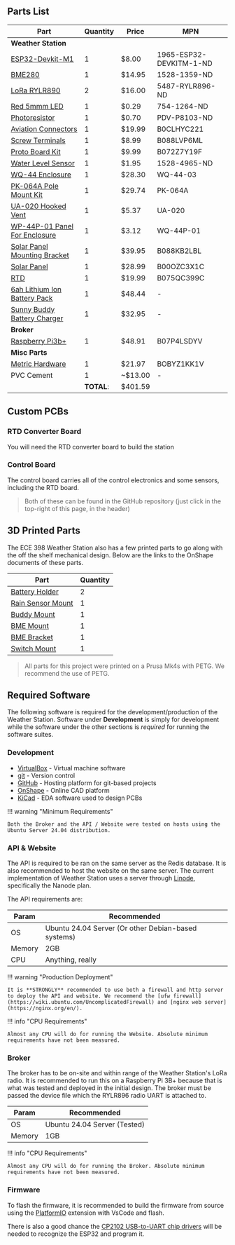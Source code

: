 ## Parts List

| Part | Quantity | Price | MPN |
| --- | --- | --- | --- |
| **Weather Station** | | | |
| [ESP32-Devkit-M1](https://www.digikey.com/en/products/detail/espressif-systems/ESP32-DEVKITM-1/13532113) | 1 | $8.00 | 1965-ESP32-DEVKITM-1-ND |
| [BME280](https://www.digikey.com/en/products/detail/adafruit-industries-llc/2652/5604372) | 1 | $14.95 | 1528-1359-ND |
| [LoRa RYLR890](https://www.digikey.com/en/products/detail/reyax/RYLR896/22145027) | 2 | $16.00 | 5487-RYLR896-ND |
| [Red 5mmm LED](https://www.digikey.com/en/products/detail/kingbright/WP7113ID/1747663) | 1 | $0.29 | 754-1264-ND |
| [Photoresistor](https://www.digikey.com/en/products/detail/advanced-photonix/PDV-P8103/480610) | 1 | $0.70 | PDV-P8103-ND |
| [Aviation Connectors](https://www.amazon.com/Lsgoodcare-Thread-Aviation-Connector-Assortment/dp/B0CLHYC221/) | 1 | $19.99 | B0CLHYC221 |
| [Screw Terminals](https://www.amazon.com/Tnisesm-0-2inch-Terminal-Connector-Spliced/dp/B088LVP6ML/) | 1 | $8.99 | B088LVP6ML |
| [Proto Board Kit](https://www.amazon.com/ELEGOO-Prototype-Soldering-Compatible-Arduino/dp/B072Z7Y19F/) | 1 | $9.99 | B072Z7Y19F |
| [Water Level Sensor](https://www.digikey.com/en/products/detail/adafruit-industries-llc/4965/14302510) | 1 | $1.95 | 1528-4965-ND |
| [WQ-44 Enclosure](https://www.polycase.com/wq-44#WQ-44-03) | 1 | $28.30| WQ-44-03 |
| [PK-064A Pole Mount Kit](https://www.polycase.com/pk-064a) | 1 | $29.74| PK-064A |
| [UA-020 Hooked Vent](https://www.polycase.com/hooked-air-vent) | 1 | $5.37| UA-020 |
| [WP-44P-01 Panel For Enclosure](https://www.polycase.com/wq-44p#WQ-44P-01) | 1 | $3.12 | WQ-44P-01 |
| [Solar Panel Mounting Bracket](https://www.amazon.com/SUNER-POWER-Adjustable-Mounting-Bracket/dp/B088KB2LBL/) | 1 | $39.95 | B088KB2LBL |
| [Solar Panel](https://www.amazon.com/dp/B00OZC3X1C) | 1 | $28.99 | B00OZC3X1C |
| [RTD](https://www.amazon.com/Perfect-Prime-TL4050-Temperature-50-200°C-58-392°F/dp/B075QC399C) | 1 | $19.99 | B075QC399C |
| [6ah Lithium Ion Battery Pack](https://www.sparkfun.com/lithium-ion-battery-6ah.html) | 1 | $48.44 | - |
| [Sunny Buddy Battery Charger](https://www.sparkfun.com/sparkfun-sunny-buddy-mppt-solar-charger.html) | 1 | $32.95 | - |
| **Broker** | | | |
| [Raspberry Pi3b+](https://www.amazon.com/ELEMENT-Element14-Raspberry-Pi-Motherboard/dp/B07P4LSDYV/) | 1 | $48.91 | B07P4LSDYV |
| **Misc Parts** | | | |
| [Metric Hardware](https://www.amazon.com/Assortment-M2-M3-M4-M5/dp/B0BYZ1KK1V/) | 1 | $21.97 | BOBYZ1KK1V |
| PVC Cement | 1 | ~$13.00 | - |
| | **TOTAL**: | $401.59 | |

## Custom PCBs

### RTD Converter Board

You will need the RTD converter board to build the station

### Control Board

The control board carries all of the control electronics and some sensors, including the RTD board. 

> Both of these can be found in the GitHub repository (just click in the top-right of this page, in the header)

## 3D Printed Parts

The ECE 398 Weather Station also has a few printed parts to go along with the off the shelf mechanical design. Below are the links to the OnShape documents of these parts.

| Part | Quantity |
| --- | -- |
| [Battery Holder](https://cad.onshape.com/documents/38c15368c41f2224b0adceca/w/e0d05cb6b75a73d47582f798/e/30234856daf9c4f3922d30e9) | 2 |
| [Rain Sensor Mount](https://cad.onshape.com/documents/8db079748d105956ded01c1c/w/7652b640011f3c2622e7696a/e/40aadab448f56b4d99f2158a) | 1 |
| [Buddy Mount](https://cad.onshape.com/documents/38c15368c41f2224b0adceca/w/e0d05cb6b75a73d47582f798/e/991707fd6af41766b49d1394) | 1 |
| [BME Mount](https://cad.onshape.com/documents/38c15368c41f2224b0adceca/w/e0d05cb6b75a73d47582f798/e/0f25e0ec6c5e725baf5db7ae) | 1 |
| [BME Bracket](https://cad.onshape.com/documents/38c15368c41f2224b0adceca/w/e0d05cb6b75a73d47582f798/e/5e637df8b4277079e3cc5dca) | 1 |
| [Switch Mount](https://cad.onshape.com/documents/38c15368c41f2224b0adceca/w/e0d05cb6b75a73d47582f798/e/41e8d77538d0d8eb223f83d1) | 1 |

> All parts for this project were printed on a Prusa Mk4s with PETG. We recommend the use of PETG.

## Required Software

The following software is required for the development/production of the Weather Station. Software under **Development** is simply for development while the software under the other sections is *required* for running the software suites.

### Development

* [VirtualBox](https://www.virtualbox.org/) - Virtual machine software
* [git](https://git-scm.com/) - Version control
* [GitHub](https://github.com/) - Hosting platform for git-based projects
* [OnShape](https://www.onshape.com/en/) - Online CAD platform
* [KiCad](https://www.kicad.org/) - EDA software used to design PCBs

!!! warning "Minimum Requirements"

    Both the Broker and the API / Website were tested on hosts using the Ubuntu Server 24.04 distribution.

### API & Website

The API is required to be ran on the same server as the Redis database. It is also recommended to host the website on the same server. The current implementation of Weather Station uses a server through [Linode](https://www.linode.com/), specifically the Nanode plan.

The API requirements are:

| Param | Recommended |
| --- | --- |
| OS | Ubuntu 24.04 Server (Or other Debian-based systems) |
| Memory | 2GB |
| CPU | Anything, really |

!!! warning "Production Deployment"

    It is **STRONGLY** recommended to use both a firewall and http server to deploy the API and website. We recommend the [ufw firewall](https://wiki.ubuntu.com/UncomplicatedFirewall) and [nginx web server](https://nginx.org/en/).

!!! info "CPU Requirements"

    Almost any CPU will do for running the Website. Absolute minimum requirements have not been measured.

### Broker

The broker has to be on-site and within range of the Weather Station's LoRa radio. It is recommended to run this on a Raspberry Pi 3B+ because that is what was tested and deployed in the initial design. The broker must be passed the device file which the RYLR896 radio UART is attached to.

| Param | Recommended |
| --- | --- |
| OS | Ubuntu 24.04 Server (Tested) |
| Memory | 1GB |

!!! info "CPU Requirements"

    Almost any CPU will do for running the Broker. Absolute minimum requirements have not been measured.

### Firmware

To flash the firmware, it is recommended to build the firmware from source using the [PlatformIO](https://platformio.org/) extension with VsCode and flash.

There is also a good chance the [CP2102 USB-to-UART chip drivers](https://www.silabs.com/developer-tools/usb-to-uart-bridge-vcp-drivers?tab=downloads) will be needed to recognize the ESP32 and program it.